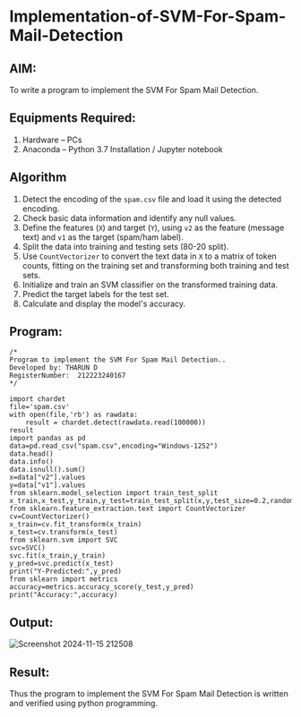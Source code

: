 # Implementation-of-SVM-For-Spam-Mail-Detection

## AIM:
To write a program to implement the SVM For Spam Mail Detection.

## Equipments Required:
1. Hardware – PCs
2. Anaconda – Python 3.7 Installation / Jupyter notebook

## Algorithm
1. Detect the encoding of the `spam.csv` file and load it using the detected encoding.
2. Check basic data information and identify any null values.
3. Define the features (`X`) and target (`Y`), using `v2` as the feature (message text) and `v1` as the target (spam/ham label).
4. Split the data into training and testing sets (80-20 split).
5. Use `CountVectorizer` to convert the text data in `X` to a matrix of token counts, fitting on the training set and transforming both training and test sets.
6. Initialize and train an SVM classifier on the transformed training data.
7. Predict the target labels for the test set.
8. Calculate and display the model's accuracy.

## Program:
```
/*
Program to implement the SVM For Spam Mail Detection..
Developed by: THARUN D
RegisterNumber:  212223240167
*/

import chardet
file='spam.csv'
with open(file,'rb') as rawdata:
    result = chardet.detect(rawdata.read(100000))
result
import pandas as pd 
data=pd.read_csv("spam.csv",encoding="Windows-1252")
data.head()
data.info()
data.isnull().sum()
x=data["v2"].values
y=data["v1"].values
from sklearn.model_selection import train_test_split
x_train,x_test,y_train,y_test=train_test_split(x,y,test_size=0.2,random_state=0)
from sklearn.feature_extraction.text import CountVectorizer
cv=CountVectorizer()
x_train=cv.fit_transform(x_train)
x_test=cv.transform(x_test)
from sklearn.svm import SVC
svc=SVC()
svc.fit(x_train,y_train)
y_pred=svc.predict(x_test)
print("Y-Predicted:",y_pred)
from sklearn import metrics
accuracy=metrics.accuracy_score(y_test,y_pred)
print("Accuracy:",accuracy)
```

## Output:

![Screenshot 2024-11-15 212508](https://github.com/user-attachments/assets/63d2ca64-25d6-4fa2-a32b-49a8688931e3)


## Result:
Thus the program to implement the SVM For Spam Mail Detection is written and verified using python programming.
